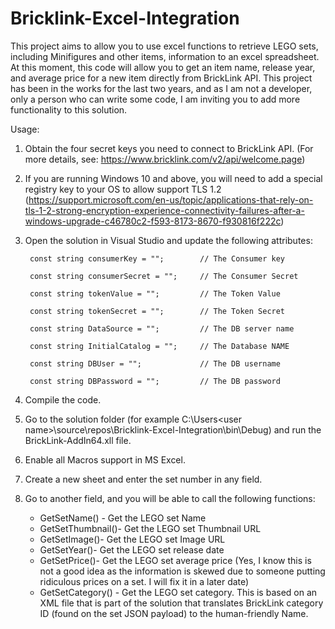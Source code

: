 # Bricklink-Excel-Integration
This project aims to allow you to use excel functions to retrieve LEGO sets, including Minifigures and other items, information to an excel spreadsheet.
At this moment, this code will allow you to get an item name, release year, and average price for a new item directly from BrickLink API.
This project has been in the works for the last two years, and as I am not a developer, only a person who can write some code, I am inviting you to add more functionality to this solution.

Usage:

1) Obtain the four secret keys you need to connect to BrickLink API. (For more details, see: https://www.bricklink.com/v2/api/welcome.page)

2) If you are running Windows 10 and above, you will need to add a special registry key to your OS to allow support TLS 1.2 (https://support.microsoft.com/en-us/topic/applications-that-rely-on-tls-1-2-strong-encryption-experience-connectivity-failures-after-a-windows-upgrade-c46780c2-f593-8173-8670-f930816f222c) 

3) Open the solution in Visual Studio and update the following attributes:
        
        const string consumerKey = "";        // The Consumer key
        
        const string consumerSecret = "";     // The Consumer Secret
        
        const string tokenValue = "";         // The Token Value
        
        const string tokenSecret = "";        // The Token Secret               
        
        const string DataSource = "";         // The DB server name
        
        const string InitialCatalog = "";     // The Database NAME
        
        const string DBUser = "";             // The DB username
        
        const string DBPassword = "";         // The DB password
        

4) Compile the code.

5) Go to the solution folder (for example C:\Users\<user name>\source\repos\Bricklink-Excel-Integration\bin\Debug) and run the BrickLink-AddIn64.xll file.

6) Enable all Macros support in MS Excel.

7) Create a new sheet and enter the set number in any field.

8) Go to another field, and you will be able to call the following functions:

    - GetSetName(<set Number>) - Get the LEGO set Name
    - GetSetThumbnail(<set Number>)- Get the LEGO set Thumbnail URL
    - GetSetImage(<set Number>)- Get the LEGO set Image URL
    - GetSetYear(<set Number>)- Get the LEGO set release date
    - GetSetPrice(<set Number>)- Get the LEGO set average price (Yes, I know this is not a good idea as the information is skewed due to someone putting ridiculous prices on a set. I will fix it 
                                 in a later date)
    - GetSetCategory(<set Number>) - Get the LEGO set category. This is based on an XML file that is part of the solution that translates BrickLink category ID (found on the set JSON payload)
                                     to the human-friendly Name.


